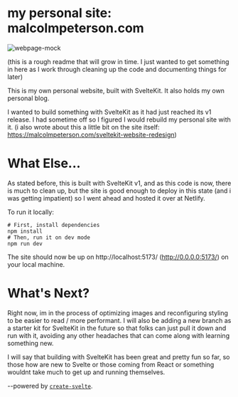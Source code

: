 # my personal site: malcolmpeterson.com

![webpage-mock](https://user-images.githubusercontent.com/25188844/212497095-1a3f67a6-33ba-424d-b31e-631cdb963da8.jpg)

(this is a rough readme that will grow in time. I just wanted to get something in here as I work through cleaning up the code and documenting things for later)

This is my own personal website, built with SvelteKit. It also holds my own personal blog.

I wanted to build something with SvelteKit as it had just reached its v1 release. I had sometime off so I figured I would rebuild my personal site with it. (i also wrote about this a little bit on the site itself: https://malcolmpeterson.com/sveltekit-website-redesign)

# What Else...

As stated before, this is built with SvelteKit v1, and as this code is now, there is much to clean up, but the site is good enough to deploy in this state (and i was getting impatient) so I went ahead and hosted it over at Netlify.

To run it locally:

```shell
# First, install dependencies
npm install
# Then, run it on dev mode
npm run dev
```

The site should now be up on http://localhost:5173/ (http://0.0.0.0:5173/) on your local machine.

# What's Next?

Right now, im in the process of optimizing images and reconfiguring styling to be easier to read / more performant. I will also be adding a new branch as a starter kit for SvelteKit in the future so that folks can just pull it down and run with it, avoiding any other headaches that can come along with learning something new.

I will say that building with SvelteKit has been great and pretty fun so far, so those how are new to Svelte or those coming from React or something wouldnt take much to get up and running themselves.

--powered by [`create-svelte`](https://github.com/sveltejs/kit/tree/master/packages/create-svelte).
